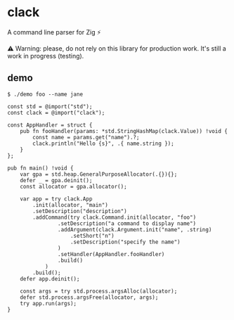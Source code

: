 # clack

A command line parser for Zig ⚡

⚠️ Warning: please, do not rely on this library for production work. 
It's still a work in progress (testing).


## demo

`$ ./demo foo --name jane`

```zig
const std = @import("std");
const clack = @import("clack");

const AppHandler = struct {
    pub fn fooHandler(params: *std.StringHashMap(clack.Value)) !void {
        const name = params.get("name").?;
        clack.println("Hello {s}", .{ name.string });
    }
};

pub fn main() !void {
    var gpa = std.heap.GeneralPurposeAllocator(.{}){};
    defer _ = gpa.deinit();
    const allocator = gpa.allocator();

    var app = try clack.App
        .init(allocator, "main")
        .setDescription("description")
        .addCommand(try clack.Command.init(allocator, "foo")
                .setDescription("a command to display name")
                .addArgument(clack.Argument.init("name", .string)
                    .setShort("n")
                    .setDescription("specify the name")
                )
                .setHandler(AppHandler.fooHandler)
                .build()
            )
        .build();
    defer app.deinit();

    const args = try std.process.argsAlloc(allocator);
    defer std.process.argsFree(allocator, args);
    try app.run(args);
}
```
